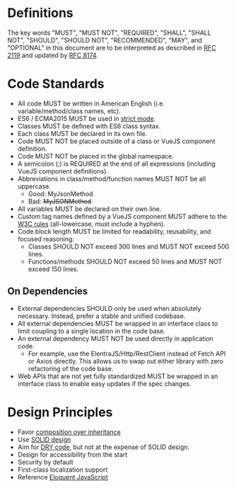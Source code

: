 # Definitions

The key words "MUST", "MUST NOT", "REQUIRED", "SHALL", "SHALL NOT", "SHOULD", "SHOULD NOT", "RECOMMENDED",  "MAY", and "OPTIONAL" in this document are to be interpreted as described in [RFC 2119](https://tools.ietf.org/html/rfc2119) and updated by [RFC 8174](https://tools.ietf.org/html/rfc8174).

# Code Standards

- All code MUST be written in American English (i.e. variable/method/class names, etc).
- ES6 / ECMA2015 MUST be used in [strict mode](https://developer.mozilla.org/en-US/docs/Web/JavaScript/Reference/Strict_mode).
- Classes MUST be defined with ES6 class syntax.
- Each class MUST be declared in its own file.
- Code MUST NOT be placed outside of a class or VueJS component definition.
- Code MUST NOT be placed in the global namespace.
- A semicolon (;) is REQUIRED at the end of all expressions (including VueJS component definitions).
- Abbreviations in class/method/function names MUST NOT be all uppercase.
  - Good: MyJsonMethod
  - Bad: ~~MyJSONMethod~~
- All variables MUST be declared on their own line.
- Custom tag names defined by a VueJS component MUST adhere to the [W3C rules](https://www.w3.org/TR/custom-elements/) (all-lowercase, must include a hyphen).
- Code block length MUST be limited for readability, reusability, and focused reasoning:
  - Classes SHOULD NOT exceed 300 lines and MUST NOT exceed 500 lines.
  - Functions/methods SHOULD NOT exceed 50 lines and MUST NOT exceed 150 lines.

## On Dependencies
- External dependencies SHOULD only be used when absolutely necessary.  Instead, prefer a stable and unified codebase.
- All external dependencies MUST be wrapped in an interface class to limit coupling to a single location in the code base.
- An external dependency MUST NOT be used directly in application code.
  - For example, use the ElentraJS/Http/RestClient instead of Fetch API or Axios directly.  This allows us to swap out either library with zero refactoring of the code base.
- Web APIs that are not yet fully standardized MUST be wrapped in an interface class to enable easy updates if the spec changes.

# Design Principles

- Favor [composition over inheritance](https://en.wikipedia.org/wiki/Composition_over_inheritance)
- Use [SOLID design](https://en.wikipedia.org/wiki/SOLID_(object-oriented_design))
- Aim for [DRY code](https://en.wikipedia.org/wiki/Don%27t_repeat_yourself), but not at the expense of SOLID design.
- Design for accessibility from the start
- Security by default
- First-class localization support
- Reference [Eloquent JavaScript](http://eloquentjavascript.net)